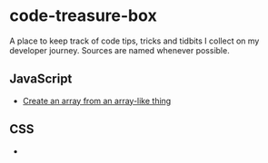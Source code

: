 # code-treasure-box

A place to keep track of code tips, tricks and tidbits I collect on my developer journey. Sources are named whenever possible.

## JavaScript

- [Create an array from an array-like thing](001_array-like-to-true-array.md)

## CSS

-
